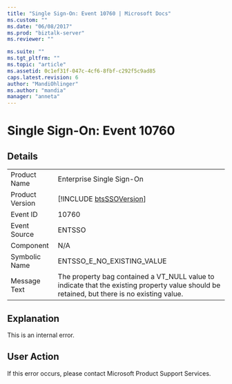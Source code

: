 ```yaml
---
title: "Single Sign-On: Event 10760 | Microsoft Docs"
ms.custom: ""
ms.date: "06/08/2017"
ms.prod: "biztalk-server"
ms.reviewer: ""

ms.suite: ""
ms.tgt_pltfrm: ""
ms.topic: "article"
ms.assetid: 0c1ef31f-047c-4cf6-8fbf-c292f5c9ad85
caps.latest.revision: 6
author: "MandiOhlinger"
ms.author: "mandia"
manager: "anneta"
---
```

# Single Sign-On: Event 10760
## Details  
  
|                 |                                                                                                                                             |
|-----------------|---------------------------------------------------------------------------------------------------------------------------------------------|
|  Product Name   |                                                          Enterprise Single Sign-On                                                          |
| Product Version |                                         [!INCLUDE [btsSSOVersion](../includes/btsssoversion-md.md)]                                         |
|    Event ID     |                                                                    10760                                                                    |
|  Event Source   |                                                                   ENTSSO                                                                    |
|    Component    |                                                                     N/A                                                                     |
|  Symbolic Name  |                                                         ENTSSO_E_NO_EXISTING_VALUE                                                          |
|  Message Text   | The property bag contained a VT_NULL value to indicate that the existing property value should be retained, but there is no existing value. |
  
## Explanation  
 This is an internal error.  
  
## User Action  
 If this error occurs, please contact Microsoft Product Support Services.